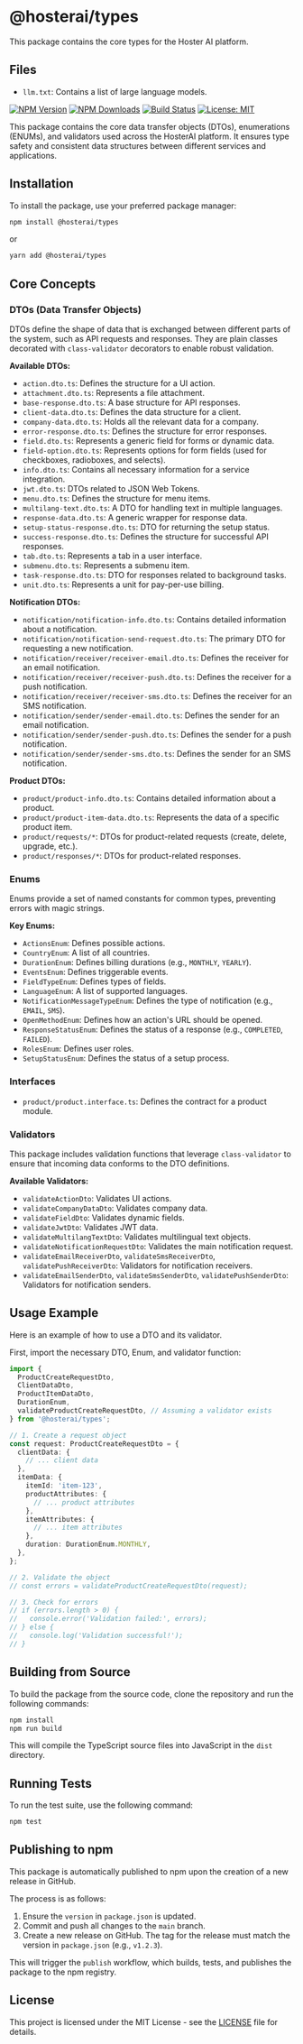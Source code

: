 # @hosterai/types

This package contains the core types for the Hoster AI platform.

## Files

- `llm.txt`: Contains a list of large language models.

[![NPM Version](https://img.shields.io/npm/v/@hosterai/types.svg)](https://www.npmjs.com/package/@hosterai/types)
[![NPM Downloads](https://img.shields.io/npm/dm/@hosterai/types.svg)](https://www.npmjs.com/package/@hosterai/types)
[![Build Status](https://github.com/HosterAI/types/actions/workflows/ci.yml/badge.svg)](https://github.com/HosterAI/types/actions/workflows/ci.yml)
[![License: MIT](https://img.shields.io/badge/License-MIT-yellow.svg)](https://opensource.org/licenses/MIT)

This package contains the core data transfer objects (DTOs), enumerations (ENUMs), and validators used across the HosterAI platform. It ensures type safety and consistent data structures between different services and applications.

## Installation

To install the package, use your preferred package manager:

```bash
npm install @hosterai/types
```

or

```bash
yarn add @hosterai/types
```

## Core Concepts

### DTOs (Data Transfer Objects)

DTOs define the shape of data that is exchanged between different parts of the system, such as API requests and responses. They are plain classes decorated with `class-validator` decorators to enable robust validation.

**Available DTOs:**

- `action.dto.ts`: Defines the structure for a UI action.
- `attachment.dto.ts`: Represents a file attachment.
- `base-response.dto.ts`: A base structure for API responses.
- `client-data.dto.ts`: Defines the data structure for a client.
- `company-data.dto.ts`: Holds all the relevant data for a company.
- `error-response.dto.ts`: Defines the structure for error responses.
- `field.dto.ts`: Represents a generic field for forms or dynamic data.
- `field-option.dto.ts`: Represents options for form fields (used for checkboxes, radioboxes, and selects).
- `info.dto.ts`: Contains all necessary information for a service integration.
- `jwt.dto.ts`: DTOs related to JSON Web Tokens.
- `menu.dto.ts`: Defines the structure for menu items.
- `multilang-text.dto.ts`: A DTO for handling text in multiple languages.
- `response-data.dto.ts`: A generic wrapper for response data.
- `setup-status-response.dto.ts`: DTO for returning the setup status.
- `success-response.dto.ts`: Defines the structure for successful API responses.
- `tab.dto.ts`: Represents a tab in a user interface.
- `submenu.dto.ts`: Represents a submenu item.
- `task-response.dto.ts`: DTO for responses related to background tasks.
- `unit.dto.ts`: Represents a unit for pay-per-use billing.

**Notification DTOs:**

- `notification/notification-info.dto.ts`: Contains detailed information about a notification.
- `notification/notification-send-request.dto.ts`: The primary DTO for requesting a new notification.
- `notification/receiver/receiver-email.dto.ts`: Defines the receiver for an email notification.
- `notification/receiver/receiver-push.dto.ts`: Defines the receiver for a push notification.
- `notification/receiver/receiver-sms.dto.ts`: Defines the receiver for an SMS notification.
- `notification/sender/sender-email.dto.ts`: Defines the sender for an email notification.
- `notification/sender/sender-push.dto.ts`: Defines the sender for a push notification.
- `notification/sender/sender-sms.dto.ts`: Defines the sender for an SMS notification.

**Product DTOs:**

- `product/product-info.dto.ts`: Contains detailed information about a product.
- `product/product-item-data.dto.ts`: Represents the data of a specific product item.
- `product/requests/*`: DTOs for product-related requests (create, delete, upgrade, etc.).
- `product/responses/*`: DTOs for product-related responses.

### Enums

Enums provide a set of named constants for common types, preventing errors with magic strings.

**Key Enums:**

- `ActionsEnum`: Defines possible actions.
- `CountryEnum`: A list of all countries.
- `DurationEnum`: Defines billing durations (e.g., `MONTHLY`, `YEARLY`).
- `EventsEnum`: Defines triggerable events.
- `FieldTypeEnum`: Defines types of fields.
- `LanguageEnum`: A list of supported languages.
- `NotificationMessageTypeEnum`: Defines the type of notification (e.g., `EMAIL`, `SMS`).
- `OpenMethodEnum`: Defines how an action's URL should be opened.
- `ResponseStatusEnum`: Defines the status of a response (e.g., `COMPLETED`, `FAILED`).
- `RolesEnum`: Defines user roles.
- `SetupStatusEnum`: Defines the status of a setup process.

### Interfaces

- `product/product.interface.ts`: Defines the contract for a product module.

### Validators

This package includes validation functions that leverage `class-validator` to ensure that incoming data conforms to the DTO definitions.

**Available Validators:**

- `validateActionDto`: Validates UI actions.
- `validateCompanyDataDto`: Validates company data.
- `validateFieldDto`: Validates dynamic fields.
- `validateJwtDto`: Validates JWT data.
- `validateMultilangTextDto`: Validates multilingual text objects.
- `validateNotificationRequestDto`: Validates the main notification request.
- `validateEmailReceiverDto`, `validateSmsReceiverDto`, `validatePushReceiverDto`: Validators for notification receivers.
- `validateEmailSenderDto`, `validateSmsSenderDto`, `validatePushSenderDto`: Validators for notification senders.

## Usage Example

Here is an example of how to use a DTO and its validator.

First, import the necessary DTO, Enum, and validator function:

```typescript
import {
  ProductCreateRequestDto,
  ClientDataDto,
  ProductItemDataDto,
  DurationEnum,
  validateProductCreateRequestDto, // Assuming a validator exists
} from '@hosterai/types';

// 1. Create a request object
const request: ProductCreateRequestDto = {
  clientData: {
    // ... client data
  },
  itemData: {
    itemId: 'item-123',
    productAttributes: {
      // ... product attributes
    },
    itemAttributes: {
      // ... item attributes
    },
    duration: DurationEnum.MONTHLY,
  },
};

// 2. Validate the object
// const errors = validateProductCreateRequestDto(request);

// 3. Check for errors
// if (errors.length > 0) {
//   console.error('Validation failed:', errors);
// } else {
//   console.log('Validation successful!');
// }
```

## Building from Source

To build the package from the source code, clone the repository and run the following commands:

```bash
npm install
npm run build
```

This will compile the TypeScript source files into JavaScript in the `dist` directory.

## Running Tests

To run the test suite, use the following command:

```bash
npm test
```

## Publishing to npm

This package is automatically published to npm upon the creation of a new release in GitHub.

The process is as follows:

1.  Ensure the `version` in `package.json` is updated.
2.  Commit and push all changes to the `main` branch.
3.  Create a new release on GitHub. The tag for the release must match the version in `package.json` (e.g., `v1.2.3`).

This will trigger the `publish` workflow, which builds, tests, and publishes the package to the npm registry.

## License

This project is licensed under the MIT License - see the [LICENSE](LICENSE) file for details.
